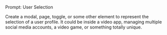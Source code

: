 Prompt: User Selection

Create a modal, page, toggle, or some other element to represent the selection of a user profile. It could be inside a video app, managing multiple social media accounts, a video game, or something totally unique.

<!-- https://medium.com/illumination/how-to-build-a-slideshow-using-html-css-and-javascript-977ecbdbf48c -->
